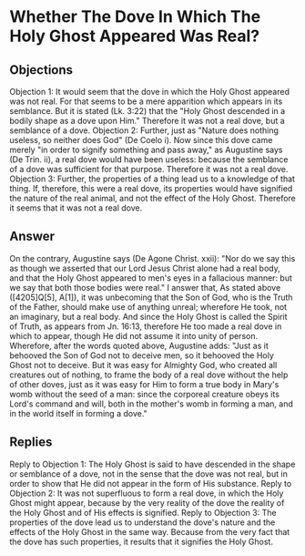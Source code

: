 # Whether The Dove In Which The Holy Ghost Appeared Was Real?
## Objections
Objection 1: It would seem that the dove in which the Holy Ghost appeared was not real. For that seems to be a mere apparition which appears in its semblance. But it is stated (Lk. 3:22) that the "Holy Ghost descended in a bodily shape as a dove upon Him." Therefore it was not a real dove, but a semblance of a dove.
Objection 2: Further, just as "Nature does nothing useless, so neither does God" (De Coelo i). Now since this dove came merely "in order to signify something and pass away," as Augustine says (De Trin. ii), a real dove would have been useless: because the semblance of a dove was sufficient for that purpose. Therefore it was not a real dove.
Objection 3: Further, the properties of a thing lead us to a knowledge of that thing. If, therefore, this were a real dove, its properties would have signified the nature of the real animal, and not the effect of the Holy Ghost. Therefore it seems that it was not a real dove.
## Answer
On the contrary, Augustine says (De Agone Christ. xxii): "Nor do we say this as though we asserted that our Lord Jesus Christ alone had a real body, and that the Holy Ghost appeared to men's eyes in a fallacious manner: but we say that both those bodies were real."
I answer that, As stated above ([4205]Q[5], A[1]), it was unbecoming that the Son of God, who is the Truth of the Father, should make use of anything unreal; wherefore He took, not an imaginary, but a real body. And since the Holy Ghost is called the Spirit of Truth, as appears from Jn. 16:13, therefore He too made a real dove in which to appear, though He did not assume it into unity of person. Wherefore, after the words quoted above, Augustine adds: "Just as it behooved the Son of God not to deceive men, so it behooved the Holy Ghost not to deceive. But it was easy for Almighty God, who created all creatures out of nothing, to frame the body of a real dove without the help of other doves, just as it was easy for Him to form a true body in Mary's womb without the seed of a man: since the corporeal creature obeys its Lord's command and will, both in the mother's womb in forming a man, and in the world itself in forming a dove."
## Replies
Reply to Objection 1: The Holy Ghost is said to have descended in the shape or semblance of a dove, not in the sense that the dove was not real, but in order to show that He did not appear in the form of His substance.
Reply to Objection 2: It was not superfluous to form a real dove, in which the Holy Ghost might appear, because by the very reality of the dove the reality of the Holy Ghost and of His effects is signified.
Reply to Objection 3: The properties of the dove lead us to understand the dove's nature and the effects of the Holy Ghost in the same way. Because from the very fact that the dove has such properties, it results that it signifies the Holy Ghost.